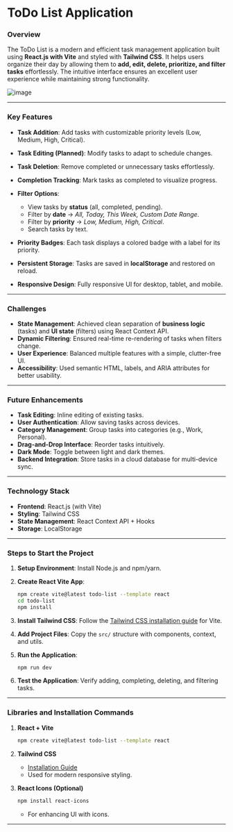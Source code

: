 # **ToDo List Application**

### **Overview**

The ToDo List is a modern and efficient task management application built using **React.js with Vite** and styled with **Tailwind CSS**. It helps users organize their day by allowing them to **add, edit, delete, prioritize, and filter tasks** effortlessly. The intuitive interface ensures an excellent user experience while maintaining strong functionality.

![image](https://github.com/user-attachments/assets/ee972f64-7324-4785-a4b3-865483592b33)

---

### **Key Features**

* **Task Addition**: Add tasks with customizable priority levels (Low, Medium, High, Critical).
* **Task Editing (Planned)**: Modify tasks to adapt to schedule changes.
* **Task Deletion**: Remove completed or unnecessary tasks effortlessly.
* **Completion Tracking**: Mark tasks as completed to visualize progress.
* **Filter Options**:

  * View tasks by **status** (all, completed, pending).
  * Filter by **date** → *All, Today, This Week, Custom Date Range*.
  * Filter by **priority** → *Low, Medium, High, Critical*.
  * Search tasks by text.
* **Priority Badges**: Each task displays a colored badge with a label for its priority.
* **Persistent Storage**: Tasks are saved in **localStorage** and restored on reload.
* **Responsive Design**: Fully responsive UI for desktop, tablet, and mobile.

---

### **Challenges**

* **State Management**: Achieved clean separation of **business logic** (tasks) and **UI state** (filters) using React Context API.
* **Dynamic Filtering**: Ensured real-time re-rendering of tasks when filters change.
* **User Experience**: Balanced multiple features with a simple, clutter-free UI.
* **Accessibility**: Used semantic HTML, labels, and ARIA attributes for better usability.

---

### **Future Enhancements**

* **Task Editing**: Inline editing of existing tasks.
* **User Authentication**: Allow saving tasks across devices.
* **Category Management**: Group tasks into categories (e.g., Work, Personal).
* **Drag-and-Drop Interface**: Reorder tasks intuitively.
* **Dark Mode**: Toggle between light and dark themes.
* **Backend Integration**: Store tasks in a cloud database for multi-device sync.

---

### **Technology Stack**

* **Frontend**: React.js (with Vite)
* **Styling**: Tailwind CSS
* **State Management**: React Context API + Hooks
* **Storage**: LocalStorage

---

### **Steps to Start the Project**

1. **Setup Environment**: Install Node.js and npm/yarn.
2. **Create React Vite App**:

   ```bash
   npm create vite@latest todo-list --template react
   cd todo-list
   npm install
   ```
3. **Install Tailwind CSS**:
   Follow the [Tailwind CSS installation guide](https://tailwindcss.com/docs/installation) for Vite.
4. **Add Project Files**: Copy the `src/` structure with components, context, and utils.
5. **Run the Application**:

   ```bash
   npm run dev
   ```
6. **Test the Application**: Verify adding, completing, deleting, and filtering tasks.

---

### **Libraries and Installation Commands**

1. **React + Vite**

   ```bash
   npm create vite@latest todo-list --template react
   ```

2. **Tailwind CSS**

   * [Installation Guide](https://tailwindcss.com/docs/installation)
   * Used for modern responsive styling.

3. **React Icons (Optional)**

   ```bash
   npm install react-icons
   ```

   * For enhancing UI with icons.

---
